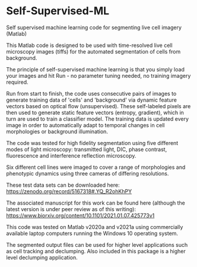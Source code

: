# Self-Supervised-ML
Self supervised machine learning code for segmenting live cell imagery (Matlab)

This Matlab code is designed to be used with time-resolved live cell microscopy images (tiffs) for the automated segmentation of cells from background. 

The principle of self-supervised machine learning is that you simply load your images and hit Run - no parameter tuning needed, no training imagery required.  

Run from start to finish, the code uses consecutive pairs of images to generate training data of 'cells' and 'background' via dynamic feature vectors 
based on optical flow (unsupervised). These self-labeled pixels are then used to generate static feature vectors (entropy, gradient), 
which in turn are used to train a classifier model. The training data is updated every image in order to automatically adapt to temporal changes in cell morphologies
or background illumination.

The code was tested for high fidelity segmentation using five different modes of light microscopy: 
transmitted light, DIC, phase contrast, fluorescence and interference reflection microscopy.  

Six different cell lines were imaged to cover a range of morphologies and phenotypic dynamics using three cameras of differing resolutions.  

These test data sets can be downloaded here: 
https://zenodo.org/record/5167318#.YQ_R2ohKhPY

The associated manuscript for this work can be found here (although the latest version is under peer review as of this writing):
https://www.biorxiv.org/content/10.1101/2021.01.07.425773v1 

This code was tested on Matlab v2020a and v2021a using commercially available laptop computers running the Windows 10 operating system.

The segmented output files can be used for higher level applications such as cell tracking and declumping.
Also included in this package is a higher level declumping application.  
